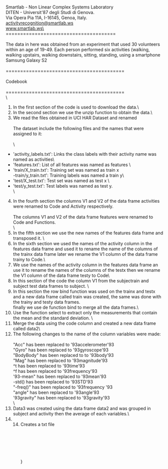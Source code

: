 
\
Smartlab - Non Linear Complex Systems Laboratory\
DITEN - Universit\'87 degli Studi di Genova.\
Via Opera Pia 11A, I-16145, Genoa, Italy.\
activityrecognition@smartlab.ws\
www.smartlab.ws\
\
======================================\
\
The data in here was obtained from an experiment that used 30 volunteers within an age of 19-49. Each person performed six activities (walking, walking upstairs, walking downstairs, sitting, standing, using a smartphone Samsung Galaxy S2\
\
=========================================\
\
Codebook\
\
=========================================\
\
1. In the first section of the code is used to download the data.\
2. In the second section we use the unzip function to obtain the data.\
3. We read the files obtained in UCI HAR Dataset and renamed\
\
The dataset include the following files and the names that were assigned to it: \
\
\
- 'activity_labels.txt': Links the class labels with their activity name was named as activities\
- 'features.txt': List of all features was named as features \
- 'train/X_train.txt': Training set was named as train x\
-train/y_train.txt': Training labels was named a train y\
- 'test/X_test.txt': Test set was named as test x \
- 'test/y_test.txt': Test labels was named as test y.\
\
4. In the fourth section the columns V1 and V2 of the data frame activities were renamed to Code and Activity respectively. \
\
The columns V1 and V2 of the data frame features were renamed to Code and Functions.\
\
5. In the fifth section we use the new names of the features data frame and transposed it. \
6. In the sixth section we used the names of the activity column in the features data frame and used it to rename the name of the columns of the trainx data frame later we rename the V1 column of the data frame trainy to Code.\
7. We use the names of the activity column in the features data frame an use it to rename the names of the columns of the testx then we rename the V1 column of the data frame testy to Code\
8. In this section of the code the column V1 from the subjectrain and subject test data frames to subject. \
9. In this section the row bind function was used on the trainx and testx and a new data frame called train was created, the same was done with the trainy and testy data frames.\
finally we use de function bind to merge all the data frames.\
10. Use the function select to extract only the measurements that contain the mean and the standard deviation. \
11. Merge the data using the code column and created a new data frame called data2\
12. The following changes to the name of the column variables were made: \
\
"Acc" has been replaced to \'93accelerometer\'93\
"Gyro" has been replaced to \'93gyroscope\'93\
"BodyBody" has been replaced to  to \'93body\'93\
"Mag" has been replaced  to \'93magnitude\'93\
^t has been replaced  to \'93time\'93\
^f has been replaced to \'93frequency\'93 \
\'93-mean" has been replaced to \'93mean\'93\
-std() has been replaced to  \'93STD\'93\
"-freq()" has been replaced to \'93frequency \'93\
"angle" has been replaced to \'93angle\'93 \
\'93gravity" has been replaced to \'93gravity\'93\
\
13. Data3 was created using the data frame data2 and was grouped in subject and activity then the average of each variables.\
14. 14. Creates a txt file\
\
\
\
\
\
\
}
